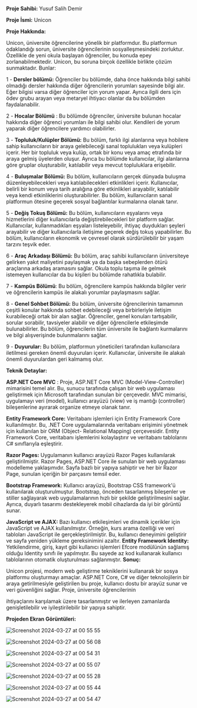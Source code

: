**Proje Sahibi:** Yusuf Salih Demir

**Proje İsmi:** Unicon

**Proje Hakkında:**

Unicon, üniversite öğrencilerine yönelik bir platformdur. Bu platformun odaklandığı sorun,
üniversite öğrencilerinin sosyalleşmesindeki zorluktur. Özellikle de yeni okula başlayan
öğrenciler, bu konuda epey zorlanabilmektedir. Unicon, bu soruna birçok özellikle birlikte
çözüm sunmaktadır. Bunlar:

1 - **Dersler bölümü:** Öğrenciler bu bölümde, daha önce hakkında bilgi sahibi olmadığı
dersler hakkında diğer öğrencilerin yorumları sayesinde bilgi alır. Eğer bilgisi varsa diğer
öğrenciler için yorum yapar. Ayrıca ilgili ders için ödev grubu arayan veya metaryel
ihtiyacı olanlar da bu bölümden faydalanabilir.

2 - **Hocalar Bölümü** : Bu bölümde öğrenciler, üniversite bulunan hocalar hakkında diğer
öğrenci yorumları ile bilgi sahibi olur. Kendileri de yorum yaparak diğer öğrencilere
yardımcı olabilirler.

3 - **Topluluk/Kulüpler Bölümü:** Bu bölüm, farklı ilgi alanlarına veya hobilere sahip
kullanıcıların bir araya gelebileceği sanal toplulukları veya kulüpleri içerir. Her bir
topluluk veya kulüp, ortak bir konu veya amaç etrafında bir araya gelmiş üyelerden
oluşur. Ayrıca bu bölümde kullanıcılar, ilgi alanlarına göre gruplar oluşturabilir, katılabilir
veya mevcut topluluklara erişebilir.

4 - **Buluşmalar Bölümü:** Bu bölüm, kullanıcıların gerçek dünyada buluşma
düzenleyebilecekleri veya katılabilecekleri etkinlikleri içerir. Kullanıcılar, belirli bir
konum veya tarih aralığına göre etkinlikleri arayabilir, katılabilir veya kendi etkinliklerini
oluşturabilirler. Bu bölüm, kullanıcıların sanal platformun ötesine geçerek sosyal
bağlantılar kurmalarına olanak tanır.

5 - **Değiş Tokuş Bölümü:** Bu bölüm, kullanıcıların eşyalarını veya hizmetlerini diğer
kullanıcılarla değiştirebilecekleri bir platform sağlar. Kullanıcılar, kullanmadıkları
eşyaları listeleyebilir, ihtiyaç duydukları şeyleri arayabilir ve diğer kullanıcılarla iletişime
geçerek değiş tokuş yapabilirler. Bu bölüm, kullanıcıların ekonomik ve çevresel olarak
sürdürülebilir bir yaşam tarzını teşvik eder.

6 - **Araç Arkadaşı Bölümü:** Bu bölüm, araç sahibi kullanıcıların üniversiteye gelirken yakıt
maliyetini paylaşmak ya da başka sebeplerden ötürü araçlarına arkadaş aramasını sağlar.
Okula toplu taşıma ile gelmek istemeyen kullanıcılar da bu kişileri bu bölümde rahatlıkla
bulabilir.

7 - **Kampüs Bölümü**: Bu bölüm, öğrencilere kampüs hakkında bilgiler verir ve öğrencilerin
kampüs ile alakalı yorumlar paylaşmasını sağlar.

8 - **Genel Sohbet Bölümü:** Bu bölüm, üniversite öğrencilerinin tamamının çeşitli konular
hakkında sohbet edebileceği veya birbirleriyle iletişim kurabileceği ortak bir alan sağlar.
Öğrenciler, genel konuları tartışabilir, sorular sorabilir, tavsiyeler alabilir ve diğer
öğrencilerle etkileşimde bulunabilirler. Bu bölüm, öğrencilerin tüm üniversite ile bağlantı
kurmalarını ve bilgi alışverişinde bulunmalarını sağlar.

9 - **Duyurular:** Bu bölüm, platformun yöneticileri tarafından kullanıcılara iletilmesi gereken
önemli duyuruları içerir. Kullanıcılar, üniversite ile alakalı önemli duyurulardan geri
kalmamış olur.

**Teknik Detaylar:**

**ASP.NET Core MVC** : Proje, ASP.NET Core MVC (Model-View-Controller) mimarisini temel
alır. Bu, sunucu tarafında çalışan bir web uygulaması geliştirmek için Microsoft tarafından
sunulan bir çerçevedir. MVC mimarisi, uygulamayı veri (model), kullanıcı arayüzü (view) ve iş
mantığı (controller) bileşenlerine ayırarak organize etmeye olanak tanır.

**Entity Framework Core:** Veritabanı işlemleri için Entity Framework Core kullanılmıştır. Bu,
.NET Core uygulamalarında veritabanı erişimini yönetmek için kullanılan bir ORM (Object-
Relational Mapping) çerçevesidir. Entity Framework Core, veritabanı işlemlerini kolaylaştırır ve
veritabanı tablolarını C# sınıflarıyla eşleştirir.

**Razor Pages:** Uygulamanın kullanıcı arayüzü Razor Pages kullanılarak geliştirilmiştir. Razor
Pages, ASP.NET Core ile sunulan bir web uygulaması modelleme yaklaşımıdır. Sayfa bazlı bir
yapıya sahiptir ve her bir Razor Page, sunulan içeriğin bir parçasını temsil eder.

**Bootstrap Framework:** Kullanıcı arayüzü, Bootstrap CSS framework'ü kullanılarak
oluşturulmuştur. Bootstrap, önceden tasarlanmış bileşenler ve stiller sağlayarak web
uygulamalarının hızlı bir şekilde geliştirilmesini sağlar. Ayrıca, duyarlı tasarımı destekleyerek
mobil cihazlarda da iyi bir görüntü sunar.

**JavaScript ve AJAX:** Bazı kullanıcı etkileşimleri ve dinamik içerikler için JavaScript ve AJAX
kullanılmıştır. Örneğin, kurs arama özelliği ve veri tabloları JavaScript ile gerçekleştirilmiştir.
Bu, kullanıcı deneyimini geliştirir ve sayfa yeniden yükleme gereksinimini azaltır.
**Entity Framework Identity:** Yetkilendirme, giriş, kayıt gibi kullanıcı işlemleri Efcore
modülünün sağlamış olduğu Identity sınıfı ile yapılmıştır. Bu sayede az kod kullanarak kullanıcı
tablolarının otomatik oluşturulması sağlanmıştır.
**Sonuç:**

Unicon projesi, modern web geliştirme tekniklerini kullanarak bir sosya platformu oluşturmayı
amaçlar. ASP.NET Core, C# ve diğer teknolojilerin bir araya getirilmesiyle geliştirilen bu proje,
kullanıcı dostu bir arayüz sunar ve veri güvenliğini sağlar. Proje, üniversite öğrencilerinin


ihtiyaçlarını karşılamak üzere tasarlanmıştır ve ilerleyen zamanlarda genişletilebilir ve
iyileştirilebilir bir yapıya sahiptir.


**Projeden Ekran Görüntüleri:**

![Screenshot 2024-03-27 at 00 55 55](https://github.com/yusufs-d/Unicon/assets/74401288/817370d7-a476-4f16-ad8c-94d05aed9f7c)

![Screenshot 2024-03-27 at 00 56 08](https://github.com/yusufs-d/Unicon/assets/74401288/d65c30ed-6739-4478-832f-465b6ed97a29)

![Screenshot 2024-03-27 at 00 54 31](https://github.com/yusufs-d/Unicon/assets/74401288/6a8fbfd6-74fe-41c5-bcf0-252139110016)

![Screenshot 2024-03-27 at 00 55 07](https://github.com/yusufs-d/Unicon/assets/74401288/ffc17668-6517-47a7-a148-346a113eca63)

![Screenshot 2024-03-27 at 00 55 28](https://github.com/yusufs-d/Unicon/assets/74401288/93d1db0c-f4cc-4e52-ad63-c2f64e2cd095)

![Screenshot 2024-03-27 at 00 55 44](https://github.com/yusufs-d/Unicon/assets/74401288/d9e213fa-725d-44ab-8816-29cd8ae0cfcd)



![Screenshot 2024-03-27 at 00 54 47](https://github.com/yusufs-d/Unicon/assets/74401288/93e30bcc-e292-413a-b6cd-e856f039e403)






